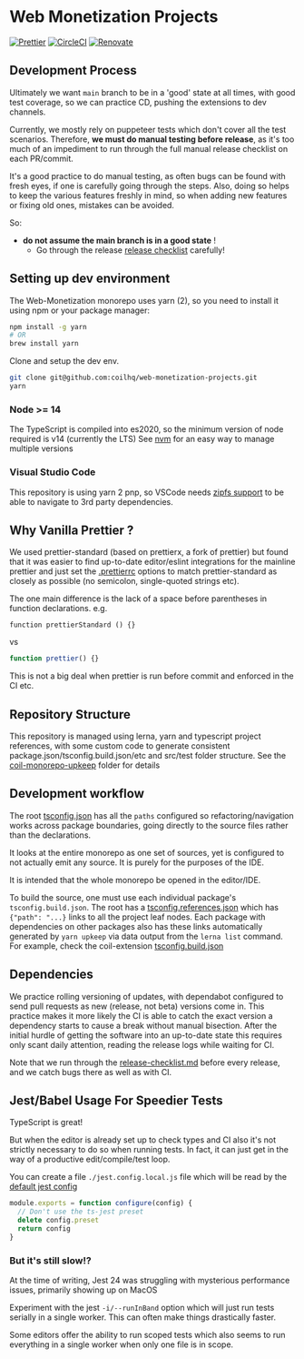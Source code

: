 # Web Monetization Projects

[![Prettier](https://img.shields.io/badge/code_style-prettier-ff69b4.svg?style=flat-square)](https://prettier.io/)
[![CircleCI](https://circleci.com/gh/coilhq/web-monetization-projects.svg?style=svg)](https://circleci.com/gh/coilhq/web-monetization-projects)
[![Renovate](https://img.shields.io/badge/renovate-enabled-brightgreen.svg)](https://renovatebot.com)

## Development Process

Ultimately we want `main` branch to be in a 'good' state at all times, with good test
coverage, so we can practice CD, pushing the extensions to dev channels.

Currently, we mostly rely on puppeteer tests which don't cover all the test scenarios.
Therefore, **we must do manual testing before release**, as it's too much of an impediment
to run through the full manual release checklist on each PR/commit.

It's a good practice to do manual testing, as often bugs can be found with fresh eyes,
if one is carefully going through the steps. Also, doing so helps to keep the various
features freshly in mind, so when adding new features or fixing old ones, mistakes can
be avoided.

So:

- **do not assume the main branch is in a good state** !
  - Go through the release [release checklist](packages/coil-extension/docs/release-checklist.md) carefully!

## Setting up dev environment

The Web-Monetization monorepo uses yarn (2), so you need to install it using npm or your package manager:

```sh
npm install -g yarn
# OR
brew install yarn
```

Clone and setup the dev env.

```sh
git clone git@github.com:coilhq/web-monetization-projects.git
yarn
```

### Node >= 14 

The TypeScript is compiled into es2020, so the minimum version of node required is v14 (currently the LTS)
See [nvm](https://github.com/nvm-sh/nvm#install--update-script) for an easy way to manage multiple versions

### Visual Studio Code

This repository is using yarn 2 pnp, so VSCode needs
[zipfs support](https://marketplace.visualstudio.com/items?itemName=arcanis.vscode-zipfs) to
be able to navigate to 3rd party dependencies.

## Why Vanilla Prettier ?

We used prettier-standard (based on prettierx, a fork of prettier) but found that it
was easier to find up-to-date editor/eslint integrations for the mainline prettier
and just set the [.prettierrc](./.prettierrc) options to match prettier-standard as
closely as possible (no semicolon, single-quoted strings etc).

The one main difference is the lack of a space before parentheses in function declarations.
e.g.

```
function prettierStandard () {}
```

vs

```typescript
function prettier() {}
```

This is not a big deal when prettier is run before commit and enforced in the CI etc.

## Repository Structure

This repository is managed using lerna, yarn and typescript project references, with some custom code to
generate consistent package.json/tsconfig.build.json/etc and src/test folder structure.
See the [coil-monorepo-upkeep](packages/coil-monorepo-upkeep) folder for details

## Development workflow

The root [tsconfig.json](tsconfig.json) has all the `paths` configured so refactoring/navigation
works across package boundaries, going directly to the source files rather than the declarations.

It looks at the entire monorepo as one set of sources, yet is configured to not actually emit any source.
It is purely for the purposes of the IDE.

It is intended that the whole monorepo be opened in the editor/IDE.

To build the source, one must use each individual package's `tsconfig.build.json`.
The root has a [tsconfig.references.json](tsconfig.references.json) which has `{"path": "...}`
links to all the project leaf nodes. Each package with dependencies on other packages also has these
links automatically generated by `yarn upkeep` via data output from the `lerna list` command.
For example, check the coil-extension [tsconfig.build.json](./packages/coil-extension/tsconfig.build.json)

## Dependencies

We practice rolling versioning of updates, with dependabot configured to send
pull requests as new (release, not beta) versions come in. This practice makes
it more likely the CI is able to catch the exact version a dependency starts to
cause a break without manual bisection. After the initial hurdle of getting the
software into an up-to-date state this requires only scant daily attention,
reading the release logs while waiting for CI.

Note that we run through the [release-checklist.md](packages/coil-extension/docs/release-checklist.md)
before every release, and we catch bugs there as well as with CI.

## Jest/Babel Usage For Speedier Tests

TypeScript is great!

But when the editor is already set up to check types and CI also it's not
strictly necessary to do so when running tests. In fact, it can just get in the
way of a productive edit/compile/test loop.

You can create a file `./jest.config.local.js` file which will be read by the
[default jest config](./jest.config.js)

```javascript
module.exports = function configure(config) {
  // Don't use the ts-jest preset
  delete config.preset
  return config
}
```

### But it's still slow!?

At the time of writing, Jest 24 was struggling with mysterious
performance issues, primarily showing up on MacOS

Experiment with the jest `-i/--runInBand` option which will just run tests
serially in a single worker. This can often make things drastically faster.

Some editors offer the ability to run scoped tests which also seems to
run everything in a single worker when only one file is in scope.
